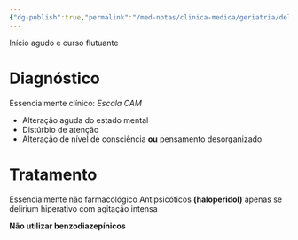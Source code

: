 ```yaml
---
{"dg-publish":true,"permalink":"/med-notas/clinica-medica/geriatria/delirium/","tags":["review"]}
---
```


Início agudo e curso flutuante
# Diagnóstico
Essencialmente clínico: *Escala CAM*
- Alteração aguda do estado mental
- Distúrbio de atenção
- Alteração de nível de consciência **ou** pensamento desorganizado


# Tratamento
Essencialmente não farmacológico
Antipsicóticos **(haloperidol)** apenas se delirium hiperativo com agitação intensa

**Não utilizar benzodiazepínicos**